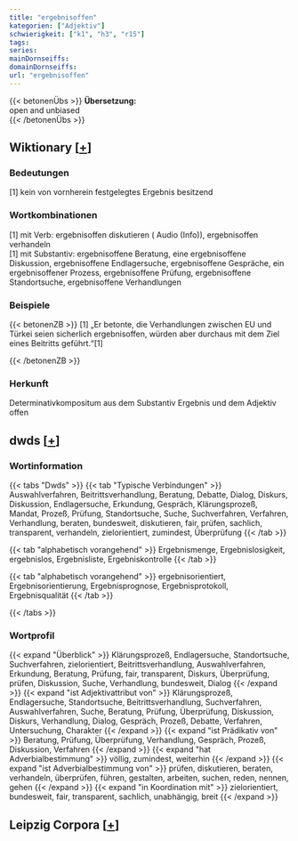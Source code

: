 ```yaml
---
title: "ergebnisoffen"
kategorien: ["Adjektiv"]
schwierigkeit: ["k1", "h3", "r15"]
tags:
series:
mainDornseiffs:
domainDornseiffs:
url: "ergebnisoffen"
---
```


{{< betonenÜbs >}}
**Übersetzung:**  
open and unbiased  
{{< /betonenÜbs >}}

## Wiktionary [[+](https://de.wiktionary.org/wiki/ergebnisoffen)]

### Bedeutungen
[1] kein von vornherein festgelegtes Ergebnis besitzend  

### Wortkombinationen
[1] mit Verb: ergebnisoffen diskutieren ( Audio (Info)), ergebnisoffen verhandeln  
[1] mit Substantiv: ergebnisoffene Beratung, eine ergebnisoffene Diskussion, ergebnisoffene Endlagersuche, ergebnisoffene Gespräche, ein ergebnisoffener Prozess, ergebnisoffene Prüfung, ergebnisoffene Standortsuche, ergebnisoffene Verhandlungen  

### Beispiele
{{< betonenZB >}}
[1] „Er betonte, die Verhandlungen zwischen EU und Türkei seien sicherlich ergebnisoffen, würden aber durchaus mit dem Ziel eines Beitritts geführt.“[1]  

{{< /betonenZB >}}
### Herkunft
Determinativkompositum aus dem Substantiv Ergebnis und dem Adjektiv offen  



## dwds [[+](https://www.dwds.de/wb/ergebnisoffen)]

### Wortinformation
{{< tabs "Dwds" >}}
{{< tab "Typische Verbindungen" >}}
Auswahlverfahren, Beitrittsverhandlung, Beratung, Debatte, Dialog, Diskurs, Diskussion, Endlagersuche, Erkundung, Gespräch, Klärungsprozeß, Mandat, Prozeß, Prüfung, Standortsuche, Suche, Suchverfahren, Verfahren, Verhandlung, beraten, bundesweit, diskutieren, fair, prüfen, sachlich, transparent, verhandeln, zielorientiert, zumindest, Überprüfung
{{< /tab >}}

{{< tab "alphabetisch vorangehend" >}}
Ergebnismenge, Ergebnislosigkeit, ergebnislos, Ergebnisliste, Ergebniskontrolle
{{< /tab >}}

{{< tab "alphabetisch vorangehend" >}}
ergebnisorientiert, Ergebnisorientierung, Ergebnisprognose, Ergebnisprotokoll, Ergebnisqualität
{{< /tab >}}

{{< /tabs >}}

### Wortprofil
{{< expand "Überblick" >}} Klärungsprozeß, Endlagersuche, Standortsuche, Suchverfahren, zielorientiert, Beitrittsverhandlung, Auswahlverfahren, Erkundung, Beratung, Prüfung, fair, transparent, Diskurs, Überprüfung, prüfen, Diskussion, Suche, Verhandlung, bundesweit, Dialog {{< /expand >}}
{{< expand "ist Adjektivattribut von" >}} Klärungsprozeß, Endlagersuche, Standortsuche, Beitrittsverhandlung, Suchverfahren, Auswahlverfahren, Suche, Beratung, Prüfung, Überprüfung, Diskussion, Diskurs, Verhandlung, Dialog, Gespräch, Prozeß, Debatte, Verfahren, Untersuchung, Charakter {{< /expand >}}
{{< expand "ist Prädikativ von" >}} Beratung, Prüfung, Überprüfung, Verhandlung, Gespräch, Prozeß, Diskussion, Verfahren {{< /expand >}}
{{< expand "hat Adverbialbestimmung" >}} völlig, zumindest, weiterhin {{< /expand >}}
{{< expand "ist Adverbialbestimmung von" >}} prüfen, diskutieren, beraten, verhandeln, überprüfen, führen, gestalten, arbeiten, suchen, reden, nennen, gehen {{< /expand >}}
{{< expand "in Koordination mit" >}} zielorientiert, bundesweit, fair, transparent, sachlich, unabhängig, breit {{< /expand >}}

## Leipzig Corpora [[+](https://corpora.uni-leipzig.de/en/res?word=ergebnisoffen&corpusId=deu_newscrawl-public_2018)]


